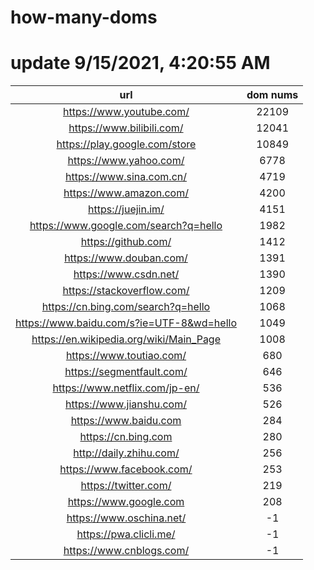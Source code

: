 # how-many-doms

# update 9/15/2021, 4:20:55 AM

url | dom nums
:-: | :-:
https://www.youtube.com/ | 22109
https://www.bilibili.com/ | 12041
https://play.google.com/store | 10849
https://www.yahoo.com/ | 6778
https://www.sina.com.cn/ | 4719
https://www.amazon.com/ | 4200
https://juejin.im/ | 4151
https://www.google.com/search?q=hello | 1982
https://github.com/ | 1412
https://www.douban.com/ | 1391
https://www.csdn.net/ | 1390
https://stackoverflow.com/ | 1209
https://cn.bing.com/search?q=hello | 1068
https://www.baidu.com/s?ie=UTF-8&wd=hello | 1049
https://en.wikipedia.org/wiki/Main_Page | 1008
https://www.toutiao.com/ | 680
https://segmentfault.com/ | 646
https://www.netflix.com/jp-en/ | 536
https://www.jianshu.com/ | 526
https://www.baidu.com | 284
https://cn.bing.com | 280
http://daily.zhihu.com/ | 256
https://www.facebook.com/ | 253
https://twitter.com/ | 219
https://www.google.com | 208
https://www.oschina.net/ | -1
https://pwa.clicli.me/ | -1
https://www.cnblogs.com/ | -1
